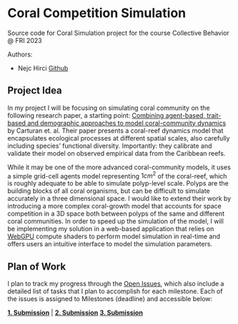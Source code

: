 # Coral Competition Simulation
Source code for Coral Simulation project for the course Collective Behavior @ FRI 2023

Authors:
- Nejc Hirci [Github](https://github.com/NejcHirci)

## Project Idea

In my project I will be focusing on simulating coral community on the following research paper, a starting point: [Combining agent-based, trait-based and demographic approaches to model coral-community dynamics](https://doi.org/10.7554/eLife.55993) by Carturan et. al. Their paper presents a coral-reef dynamics model that encapsulates ecological processes at different spatial scales, also carefully including species’ functional diversity. Importantly: they calibrate and validate their model on observed empirical data from the Caribbean reefs.

While it may be one of the more advanced coral-community models, it uses a simple grid-cell agents model representing $1cm^2$ of the coral-reef, which is roughly adequate to be able to simulate polyp-level scale. Polyps are the building blocks of all coral organisms, but can be difficult to simulate accurately in a three dimensional space. I would like to extend their work by introducing a more complex coral-growth model that accounts for space competition in a 3D space both between polyps of the same and different coral communities. In order to speed up the simulation of the model, I will be implementing my solution in a web-based application that relies on [WebGPU](https://www.w3.org/TR/webgpu/) compute shaders to perform model simulation in real-time and offers users an intuitive interface to model the simulation parameters.

## Plan of Work

I plan to track my progress through the [Open Issues](https://github.com/NejcHirci/CoralSimulation/issues), which also include a detailed list of tasks that I plan to accomplish for each milestone. Each of the issues is assigned to Milestones (deadline) and accessible below:

[**1. Submission**](https://github.com/NejcHirci/CoralSimulation/milestone/1) | [**2. Submission**](https://github.com/NejcHirci/CoralSimulation/milestone/2) [**3. Submission**](https://github.com/NejcHirci/CoralSimulation/milestone/1)
